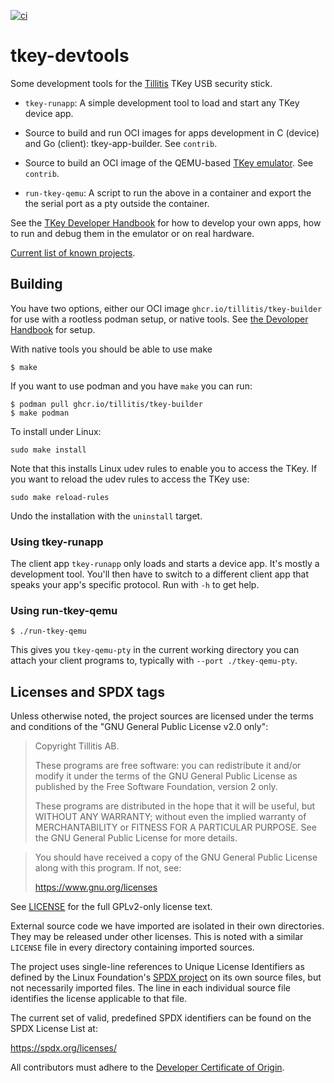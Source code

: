 [![ci](https://github.com/tillitis/tkey-devtools/actions/workflows/ci.yaml/badge.svg?branch=main&event=push)](https://github.com/tillitis/tkey-devtools/actions/workflows/ci.yaml)

# tkey-devtools

Some development tools for the [Tillitis](https://tillitis.se/) TKey
USB security stick.

- `tkey-runapp`: A simple development tool to load and start any TKey
  device app.

- Source to build and run OCI images for apps development in C
  (device) and Go (client): tkey-app-builder. See `contrib`.

- Source to build an OCI image of the QEMU-based [TKey
  emulator](https://github.com/tillitis/qemu). See `contrib`.

- `run-tkey-qemu`: A script to run the above in a container and export
  the the serial port as a pty outside the container.

See the [TKey Developer Handbook](https://dev.tillitis.se/) for how to
develop your own apps, how to run and debug them in the emulator or on
real hardware.

[Current list of known projects](https://dev.tillitis.se/projects/).

## Building

You have two options, either our OCI image
`ghcr.io/tillitis/tkey-builder` for use with a rootless podman setup,
or native tools. See [the Devoloper
Handbook](https://dev.tillitis.se/) for setup.

With native tools you should be able to use make

```
$ make
```

If you want to use podman and you have `make` you can run:

```
$ podman pull ghcr.io/tillitis/tkey-builder
$ make podman
```

To install under Linux:

```
sudo make install
```

Note that this installs Linux udev rules to enable you to access the
TKey. If you want to reload the udev rules to access the TKey use:

```
sudo make reload-rules
```

Undo the installation with the `uninstall` target.

### Using tkey-runapp

The client app `tkey-runapp` only loads and starts a device app. It's
mostly a development tool. You'll then have to switch to a different
client app that speaks your app's specific protocol. Run with `-h` to
get help.

### Using run-tkey-qemu

```
$ ./run-tkey-qemu
```

This gives you `tkey-qemu-pty` in the current working directory you
can attach your client programs to, typically with `--port
./tkey-qemu-pty`.

## Licenses and SPDX tags

Unless otherwise noted, the project sources are licensed under the
terms and conditions of the "GNU General Public License v2.0 only":

> Copyright Tillitis AB.
>
> These programs are free software: you can redistribute it and/or
> modify it under the terms of the GNU General Public License as
> published by the Free Software Foundation, version 2 only.
>
> These programs are distributed in the hope that it will be useful,
> but WITHOUT ANY WARRANTY; without even the implied warranty of
> MERCHANTABILITY or FITNESS FOR A PARTICULAR PURPOSE. See the GNU
> General Public License for more details.

> You should have received a copy of the GNU General Public License
> along with this program. If not, see:
>
> https://www.gnu.org/licenses

See [LICENSE](LICENSE) for the full GPLv2-only license text.

External source code we have imported are isolated in their own
directories. They may be released under other licenses. This is noted
with a similar `LICENSE` file in every directory containing imported
sources.

The project uses single-line references to Unique License Identifiers
as defined by the Linux Foundation's [SPDX project](https://spdx.org/)
on its own source files, but not necessarily imported files. The line
in each individual source file identifies the license applicable to
that file.

The current set of valid, predefined SPDX identifiers can be found on
the SPDX License List at:

https://spdx.org/licenses/

All contributors must adhere to the [Developer Certificate of Origin](dco.md).
